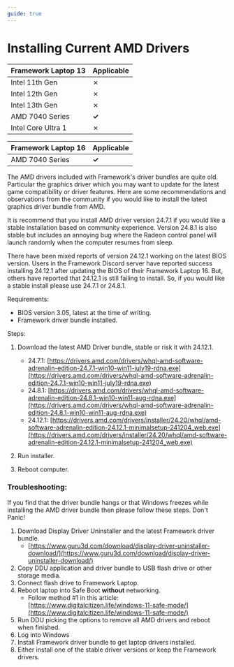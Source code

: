 ```yaml
---
guide: true
---
```

# Installing Current AMD Drivers

| Framework Laptop 13 | Applicable |
|---------------------|------------|
| Intel 11th Gen      | ✗          |
| Intel 12th Gen      | ✗          |
| Intel 13th Gen      | ✗          |
| AMD 7040 Series     | **✓**          |
| Intel Core Ultra 1  | ✗          |

| Framework Laptop 16 | Applicable |
|---------------------|------------|
| AMD 7040 Series     | **✓**          |

The AMD drivers included with Framework's driver bundles are quite old. Particular the graphics driver which you may want to update for the latest game compatibility or driver features. Here are some recommendations and observations from the community if you would like to install the latest graphics driver bundle from AMD.

It is recommend that you install AMD driver version 24.7.1 if you would like a stable installation based on community experience. Version 24.8.1 is also stable but includes an annoying bug where the Radeon control panel will launch randomly when the computer resumes from sleep.

There have been mixed reports of version 24.12.1 working on the latest BIOS version. Users in the Framework Discord server have reported success installing 24.12.1 after updating the BIOS of their Framework Laptop 16. But, others have reported that 24.12.1 is still failing to install. So, if you would like a stable install please use 24.7.1 or 24.8.1.

Requirements:

- BIOS version 3.05, latest at the time of writing.
- Framework driver bundle installed.

Steps:

1. Download the latest AMD Driver bundle, stable or risk it with 24.12.1.
    - 24.7.1: [https://drivers.amd.com/drivers/whql-amd-software-adrenalin-edition-24.7.1-win10-win11-july19-rdna.exe](https://drivers.amd.com/drivers/whql-amd-software-adrenalin-edition-24.7.1-win10-win11-july19-rdna.exe)
    - 24.8.1: [https://drivers.amd.com/drivers/whql-amd-software-adrenalin-edition-24.8.1-win10-win11-aug-rdna.exe](https://drivers.amd.com/drivers/whql-amd-software-adrenalin-edition-24.8.1-win10-win11-aug-rdna.exe)
    - 24.12.1: [https://drivers.amd.com/drivers/installer/24.20/whql/amd-software-adrenalin-edition-24.12.1-minimalsetup-241204_web.exe](https://drivers.amd.com/drivers/installer/24.20/whql/amd-software-adrenalin-edition-24.12.1-minimalsetup-241204_web.exe)

2. Run installer.
3. Reboot computer.

### Troubleshooting:

If you find that the driver bundle hangs or that Windows freezes while installing the AMD driver bundle then please follow these steps. Don't Panic!

1. Download Display Driver Uninstaller and the latest Framework driver bundle.
    - [https://www.guru3d.com/download/display-driver-uninstaller-download/](https://www.guru3d.com/download/display-driver-uninstaller-download/)
2. Copy DDU application and driver bundle to USB flash drive or other storage media.
3. Connect flash drive to Framework Laptop.
4. Reboot laptop into Safe Boot **without** networking.
    - Follow method #1 in this article: [https://www.digitalcitizen.life/windows-11-safe-mode/](https://www.digitalcitizen.life/windows-11-safe-mode/)
5. Run DDU picking the options to remove all AMD drivers and reboot when finished.
6. Log into Windows
7. Install Framework driver bundle to get laptop drivers installed.
8. Either install one of the stable driver versions or keep the Framework drivers.
